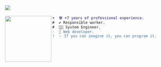 
<!-- If you enjoyed this, please consider giving a star to the repository on my GitHub profile. -->

  <!-- Welcome -->
<h1  align="start">
  <img src="https://readme-typing-svg.herokuapp.com/?font=Roboto&weight=900&size=40=true&vCenter=true&width=500&height=70&duration=4000&color=B3B3B3&lines=Hi+There!+👋;+I'm+Alexander+López!;" />
</h1>

  <!-- Profile Picture -->
<img align="left" height="150" src="https://i.giphy.com/media/v1.Y2lkPTc5MGI3NjExNjV4N2FrZnM1dmxoMTF3ZGdodzY5aXRjODhhc24yaW90Y3hhZ2I4OSZlcD12MV9pbnRlcm5hbF9naWZfYnlfaWQmY3Q9Zw/QDjpIL6oNCVZ4qzGs7/giphy.webp"/>

<!-- Description -->
```diff
+  🛠️ +7 years of professional experience.
#  ✔️ Responsible worker.
#  👨‍💻 System Engineer.
-  🚀 Web developer.
!  ✨ If you can imagine it, you can program it. 
```
